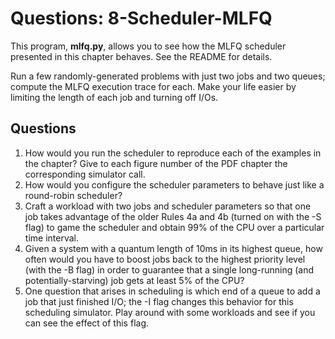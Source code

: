 # Questions: 8-Scheduler-MLFQ

This program, **mlfq.py**, allows you to see how the MLFQ scheduler presented in
this chapter behaves. See the README for details.

Run a few randomly-generated problems with just two jobs and two queues; compute
the MLFQ execution trace for each. Make your life easier by limiting the length
of each job and turning off I/Os.

## Questions

1. How would you run the scheduler to reproduce each of the examples in the
   chapter? Give to each figure number of the PDF chapter the corresponding
   simulator call.
1. How would you configure the scheduler parameters to behave just like a
   round-robin scheduler?
1. Craft a workload with two jobs and scheduler parameters so that one job takes
   advantage of the older Rules 4a and 4b (turned on with the -S flag) to game
   the scheduler and obtain 99% of the CPU over a particular time interval.
1. Given a system with a quantum length of 10ms in its highest queue, how often
   would you have to boost jobs back to the highest priority level (with the -B
   flag) in order to guarantee that a single long-running (and
   potentially-starving) job gets at least 5% of the CPU?
1. One question that arises in scheduling is which end of a queue to add a job
   that just finished I/O; the -I flag changes this behavior for this scheduling
   simulator. Play around with some workloads and see if you can see the effect
   of this flag.
